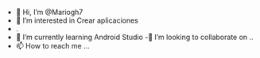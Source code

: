 - 👋 Hi, I’m @Mariogh7
- 👀 I’m interested in  Crear aplicaciones 
- .
- 🌱 I’m currently learning  Android Studio
-💞️ I’m looking to collaborate on ..
- 📫 How to reach me ...

<!---
Mariogh7/Mariogh7 is a ✨ special ✨ repository because its `README.md` (this file) appears on your GitHub profile.
You can click the Preview link to take a look at your changes.
--->

